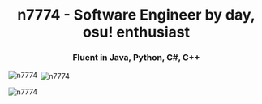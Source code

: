 <h1 align="center">n7774 - Software Engineer by day, osu! enthusiast</h1>
<h3 align="center">Fluent in Java, Python, C#, C++</h3>
<p><img align="left" src="https://github-readme-stats.vercel.app/api/top-langs?username=n7774&show_icons=true&locale=en&layout=compact" alt="n7774" /></p>

<p>&nbsp;<img align="center" src="https://github-readme-stats.vercel.app/api?username=n7774&show_icons=true&locale=en" alt="n7774" /></p>

<p><img align="center" src="https://github-readme-streak-stats.herokuapp.com/?user=n7774&" alt="n7774" /></p>
